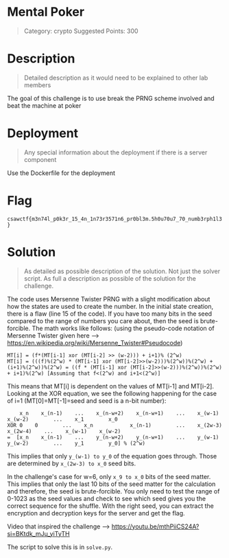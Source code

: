 # Mental Poker

> Category: crypto
> Suggested Points: 300

# Description
> Detailed description as it would need to be explained to other lab members

The goal of this challenge is to use break the PRNG scheme involved and beat the machine at poker

# Deployment
> Any special information about the deployment if there is a server component

Use the Dockerfile for the deployment

# Flag
`csawctf{m3n74l_p0k3r_15_4n_1n73r3571n6_pr0bl3m.5h0u70u7_70_numb3rph1l3}`

# Solution
> As detailed as possible description of the solution. Not just the solver script. As full a description as possible of the solution for the challenge.

The code uses Mersenne Twister PRNG with a slight modification about how the states are used to create the number. In the initial state creation, there is a flaw (line 15 of the code). If you have too many bits in the seed compared to the range of numbers you care about, then the seed is brute-forcible. The math works like follows: (using the pseudo-code notation of Mersenne Twister given here --> https://en.wikipedia.org/wiki/Mersenne_Twister#Pseudocode)
```
MT[i] = (f*(MT[i-1] xor (MT[i-2] >> (w-2))) + i+1)% (2^w)
MT[i] = (((f)%(2^w) * (MT[i-1] xor (MT[i-2]>>(w-2)))%(2^w))%(2^w) + (i+1)%(2^w))%(2^w) = ((f * (MT[i-1] xor (MT[i-2]>>(w-2)))%(2^w))%(2^w) + i+1)%(2^w) [Assuming that f<(2^w) and i+1<(2^w)]
```
This means that MT[i] is dependent on the values of MT[i-1] and MT[i-2]. Looking at the XOR equation, we see the following happening for the case of i=1 (MT[0]=MT[-1]=seed and seed is a n-bit number): 
```
    x_n    x_(n-1)    ...    x_(n-w+2)    x_(n-w+1)    ...    x_(w-1)        x_(w-2)        ...    x_1        x_0
XOR 0    0        ...    x_n            x_(n-1)        ...    x_(2w-3)    x_(2w-4)    ...    x_(w-1)    x_(w-2)
=  [x_n    x_(n-1)    ...    y_(n-w+2)    y_(n-w+1)    ...    y_(w-1)        y_(w-2)        ...    y_1        y_0] % (2^w)
```
This implies that only `y_(w-1) to y_0` of the equation goes through. Those are determined by `x_(2w-3) to x_0` seed bits.

In the challenge's case for w=6, only `x_9 to x_0` bits of the seed matter. This implies that only the last 10 bits of the seed matter for the calculation and therefore, the seed is brute-forcible. You only need to test the range of 0-1023 as the seed values and check to see which seed gives you the correct sequence for the shuffle. With the right seed, you can extract the encryption and decryption keys for the server and get the flag.

Video that inspired the challenge --> https://youtu.be/mthPiiCS24A?si=BKtdk_mJu_yiTyTH

The script to solve this is in `solve.py`.
